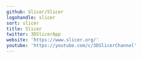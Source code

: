 ```yaml
---
github: Slicer/Slicer
logohandle: slicer
sort: slicer
title: Slicer
twitter: 3DSlicerApp
website: 'https://www.slicer.org/'
youtube: 'https://youtube.com/c/3DSlicerChannel'
---
```

